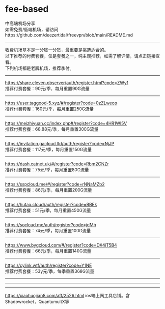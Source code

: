 # fee-based
中高端机场分享  
如需免费/低端机场，请访问https://github.com/deezertidal/freevpn/blob/main/README.md  
****
收费机场基本是一分钱一分货，最重要是挑选适合的。  
以下推荐的付费套餐，仅是套餐之一，纯主观推荐，如需了解详情，请点击链接查看。  
下列机场都是老牌机场，推荐季付。
****
https://share.eleven.observer/auth/register.html?code=ZWy1  
推荐付费套餐：90元/季，每月重置90G流量
****
https://user.taggood-5.xyz/#/register?code=0zZLweop  
推荐付费套餐：160元/季，每月重置250G流量  
****
https://meizhiyuan.cc/index.php#/register?code=4HR1Wl5V  
推荐付费套餐：68.88元/季，每月重置300G流量  
****
https://invitation.gacloud.ltd/auth/register?code=NjJP  
推荐付费套餐：117元/季，每月重置150G流量  
****
https://dash.catnet.uk/#/register?code=Rbm2CNZr  
推荐付费套餐：75元/季，每月重置80G流量  
****
https://sspcloud.me/#/register?code=rNNaMZb2  
推荐付费套餐：86元/季，每月重置200G流量  
****
https://hutao.cloud/auth/register?code=BBEk  
推荐付费套餐：51元/季，每月重置450G流量  
****
https://socloud.me/auth/register?code=jdMh  
推荐付费套餐：74元/季，每月重置100G流量  
****
https://www.bygcloud.com/#/register?code=DX4iT5B4  
推荐付费套餐：66元/季，每月重置140G流量  
****
https://cylink.wtf/auth/register?code=Y1NE  
推荐付费套餐：53y元/季，每季重置368G流量  
****
****
****
https://xiaohuojian8.com/aff/2526.html
ios端上网工具店铺。含Shadowrocket，QuantumultX等
